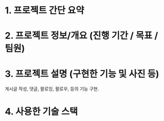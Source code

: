 # 1. 프로젝트 간단 요약


# 2. 프로젝트 정보/개요 (진행 기간 / 목표 / 팀원)


# 3. 프로젝트 설명 (구현한 기능 및 사진 등)
게시글 작성, 댓글, 팔로잉, 팔로우, 등의 기능 구현.

# 4. 사용한 기술 스택
